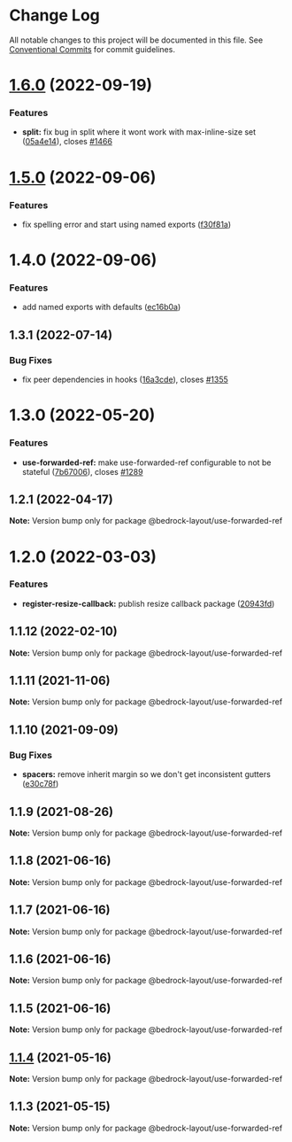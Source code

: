# Change Log

All notable changes to this project will be documented in this file.
See [Conventional Commits](https://conventionalcommits.org) for commit guidelines.

# [1.6.0](https://github.com/Bedrock-Layouts/Bedrock/compare/@bedrock-layout/use-forwarded-ref@1.5.0...@bedrock-layout/use-forwarded-ref@1.6.0) (2022-09-19)


### Features

* **split:** fix bug in split where it wont work with max-inline-size set ([05a4e14](https://github.com/Bedrock-Layouts/Bedrock/commit/05a4e1498fda813a361b54c2a71735d2673f1109)), closes [#1466](https://github.com/Bedrock-Layouts/Bedrock/issues/1466)





# [1.5.0](https://github.com/Bedrock-Layouts/Bedrock/compare/@bedrock-layout/use-forwarded-ref@1.4.0...@bedrock-layout/use-forwarded-ref@1.5.0) (2022-09-06)


### Features

* fix spelling error and start using named exports ([f30f81a](https://github.com/Bedrock-Layouts/Bedrock/commit/f30f81ae96afebe334866c5e48aa3eb49ad18460))





# 1.4.0 (2022-09-06)


### Features

* add named exports with defaults ([ec16b0a](https://github.com/Bedrock-Layouts/Bedrock/commit/ec16b0a6fe5079199c60550eb60c8da2f7d9aa30))





## 1.3.1 (2022-07-14)


### Bug Fixes

* fix peer dependencies in hooks ([16a3cde](https://github.com/Bedrock-Layouts/Bedrock/commit/16a3cdee04996a3cc360a42720c62be44aa42b38)), closes [#1355](https://github.com/Bedrock-Layouts/Bedrock/issues/1355)





# 1.3.0 (2022-05-20)


### Features

* **use-forwarded-ref:** make use-forwarded-ref configurable to not be stateful ([7b67006](https://github.com/Bedrock-Layouts/Bedrock/commit/7b67006c79e9073e2194f94c5b441c41b997f104)), closes [#1289](https://github.com/Bedrock-Layouts/Bedrock/issues/1289)





## 1.2.1 (2022-04-17)

**Note:** Version bump only for package @bedrock-layout/use-forwarded-ref





# 1.2.0 (2022-03-03)


### Features

* **register-resize-callback:** publish resize callback package ([20943fd](https://github.com/Bedrock-Layouts/Bedrock/commit/20943fde350628bbb4e721e95d2025db3d4a8c2b))





## 1.1.12 (2022-02-10)

**Note:** Version bump only for package @bedrock-layout/use-forwarded-ref





## 1.1.11 (2021-11-06)

**Note:** Version bump only for package @bedrock-layout/use-forwarded-ref





## 1.1.10 (2021-09-09)


### Bug Fixes

* **spacers:** remove inherit margin so we don't get inconsistent gutters ([e30c78f](https://github.com/Bedrock-Layouts/Bedrock/commit/e30c78f76eae5bbfd49e61df1cd479501ae0486b))





## 1.1.9 (2021-08-26)

**Note:** Version bump only for package @bedrock-layout/use-forwarded-ref





## 1.1.8 (2021-06-16)

**Note:** Version bump only for package @bedrock-layout/use-forwarded-ref





## 1.1.7 (2021-06-16)

**Note:** Version bump only for package @bedrock-layout/use-forwarded-ref





## 1.1.6 (2021-06-16)

**Note:** Version bump only for package @bedrock-layout/use-forwarded-ref





## 1.1.5 (2021-06-16)

**Note:** Version bump only for package @bedrock-layout/use-forwarded-ref





## [1.1.4](https://github.com/Bedrock-Layouts/Bedrock/compare/@bedrock-layout/use-forwarded-ref@1.1.3...@bedrock-layout/use-forwarded-ref@1.1.4) (2021-05-16)

**Note:** Version bump only for package @bedrock-layout/use-forwarded-ref





## 1.1.3 (2021-05-15)

**Note:** Version bump only for package @bedrock-layout/use-forwarded-ref
